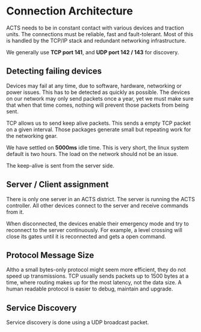 # Connection Architecture
ACTS needs to be in constant contact with various devices and traction units.
The connections must be reliable, fast and fault-tolerant.
Most of this is handled by the TCP/IP stack and redundant networking infrastructure.

We generally use **TCP port 141**, and **UDP port 142 / 143** for discovery.

## Detecting failing devices
Devices may fail at any time, due to software, hardware, networking or power issues. 
This has to be detected as quickly as possible.
The devices on our network may only send packets once a year, yet we must make sure that when that time comes, nothing will prevent those packets from being sent.

TCP allows us to send keep alive packets.
This sends a empty TCP packet on a given interval.
Those packages generate small but repeating work for the networking gear.

We have settled on **5000ms** idle time. 
This is very short, the linux system default is two hours.
The load on the network should not be an issue.

The keep-alive is sent from the server side.

## Server / Client assignment
There is only one server in an ACTS district.
The server is running the ACTS controller.
All other devices connect to the server and receive commands from it.

When disconnected, the devices enable their emergency mode and try to reconnect to the server continuously.
For example, a level crossing will close its gates until it is reconnected and gets a open command.

## Protocol Message Size
Altho a small bytes-only protocol might seem more efficient, they do not speed up transmissions.
TCP usually sends packets up to 1500 bytes at a time, where routing makes up for the most latency, not the data size.
A human readable protocol is easier to debug, maintain and upgrade.

## Service Discovery
Service discovery is done using a UDP broadcast packet.